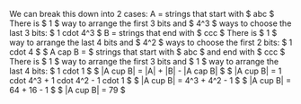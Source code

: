 We can break this down into 2 cases: 
A = strings that start with $ abc $ 
There is $ 1 $ way to arrange the first 3 bits and $ 4^3 $ ways to choose the last 3 bits: $ 1 cdot 4^3 $ 
B = strings that end with $ ccc $ 
There is $ 1 $ way to arrange the last 4 bits and $ 4^2 $ ways to choose the first 2 bits: $ 1 cdot 4 $ 
$ A cap B = $ strings that start with $ abc $ and end with $ ccc $ 
There is $ 1 $ way to arrange the first 3 bits and $ 1 $ way to arrange the last 4 bits: $ 1 cdot 1 $ 
$ |A cup B| = |A| + |B| - |A cap B| $ 
$ |A cup B| = 1 cdot 4^3 + 1 cdot 4^2 - 1 cdot 1 $ 
$ |A cup B| = 4^3 + 4^2 - 1 $ 
$ |A cup B| = 64 + 16 - 1 $ 
$ |A cup B| = 79 $
